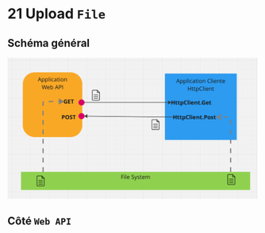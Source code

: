 # 21 Upload `File`

## Schéma général

<img src="assets/general-purpose-file-upload.png" alt="general-purpose-file-upload" />



## Côté `Web API`





